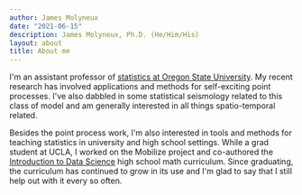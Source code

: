 ```yaml
---
author: James Molyneux
date: "2021-06-15"
description: James Molyneux, Ph.D. (He/Him/His)
layout: about
title: About me
---
```


I'm an assistant professor of [statistics at Oregon State University](https://stat.oregonstate.edu). My recent research has involved applications and methods for self-exciting point processes. I've also dabbled in some statistical seismology related to this class of model and am generally interested in all things spatio-temporal related.

Besides the point process work, I'm also interested in tools and methods for teaching statistics in university and high school settings. While a grad student at UCLA, I worked on the Mobilize project and co-authored the [Introduction to Data Science](https://www.idsucla.org) high school math curriculum. Since graduating, the curriculum has continued to grow in its use and I'm glad to say that I still help out with it every so often.
